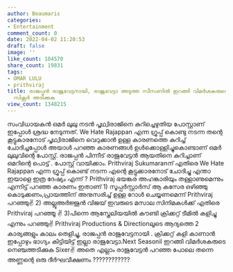 ```yaml
---
author: Beaumaris
categories:
- Entertainment
comment_count: 0
date: 2022-04-02 11:20:53
draft: false
image: ''
like_count: 104570
share_count: 19831
tags:
- OMAR LULU
- prithviraj
title: രാജപ്പൻ രാജുവേട്ടനായി, രാജുവേട്ടാ അടുത്ത സീസണിൽ ഇറങ്ങി വിമർശകരുടെ നെഞ്ചത്തു
  സിക്സർ അടിക്കുക
view_count: 1348215
---
```


സംവിധായകൻ ഒമർ ലുലു നടൻ പൃഥ്വിരാജിനെ കുറിച്ചെഴുതിയ പോസ്റ്റാണ് ഇപ്പോൾ ശ്രദ്ധ നേടുന്നത്. We Hate Rajappan എന്ന ഗ്രൂപ്പ് കൊണ്ടു നടന്ന തന്റെ കൂട്ടുകാരനോട് പൃഥ്വിരാജിനെ വെറുക്കാൻ ഉള്ള കാരണത്തെ കുറിച്ച് ചോദിച്ചപ്പോൾ അയാൾ പറഞ്ഞ കാരണങ്ങൾ ഉൾക്കൊള്ളിച്ചുകൊണ്ടാണ് ഒമർ ലുലുവിന്റെ പോസ്റ്റ്. രാജപ്പൻ പിന്നീട് രാജുവേട്ടൻ ആയതിനെ കുറിച്ചാണ് ഒമറിന്റെ പൊട്ട് . പോസ്റ്റ് വായിക്കാം. Prithviraj Sukumaranന് എതിരെ We Hate Rajappan എന്ന ഗ്രൂപ്പ് കൊണ്ട്‌ നടന്ന എന്റെ കൂട്ടുക്കാരനോട് ചോദിച്ചു എന്താ ഇയാളെ ഇത്ര ദേഷ്യം എന്ന് ? Prithviraj ഭയങ്കര അഹങ്കാരിയും തള്ളാണുമെന്നും എന്നിട്ട് പറഞ്ഞ കാരണം ഇതാണ് 1) സൂപ്പർസ്റ്റാർസ് ആ കസേര ഒഴിഞ്ഞു കൊടുക്കണം,പ്രായത്തിന് അനുസരിച്ച് ഉള്ള റോൾ ചെയ്യണമെന്ന് Prithviraj പറഞ്ഞു✌️ 2) അല്ലൂഅർജ്ജുൻ വിജയ് ഇവരുടെ മസാല സിനിമകൾക്ക് എതിരെ Prithviraj പറഞ്ഞൂ ✌️ 3)പിന്നെ ആസ്ത്രേലിയയിൽ കൗണ്ടി ക്രിക്കറ്റ്‌ ടീമിൽ കളിച്ചു എന്നും പറഞ്ഞു✌️ Prithviraj Productions & Directionലൂടെ ആദ്യത്തെ 2 കാര്യങ്ങളും കാലം തെളിച്ചു, രാജപ്പൻ രാജുവേട്ടനായി . ക്രിക്കറ്റ്‌ കളി കാണാൻ ഇപ്പോഴും ഭാഗ്യം കിട്ടിയിട്ട് ഇല്ലാ രാജുവേട്ടാ.Next Seasonil ഇറങ്ങി വിമർശകരുടെ നെഞ്ചത്തടിക്കുക Sixer✌️ അതെ എല്ലാം രാജുവേട്ടൻ പറഞ്ഞ പോലെ തന്നെ അണ്ണന്റെ ഒരു ദീർഘവീക്ഷണം ????????????